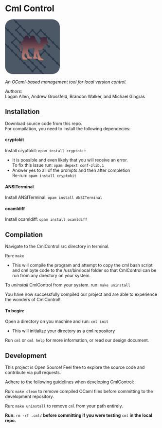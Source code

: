 # Cml Control

<img src="./cmlcontrolIcon.png" width="180" style="border-radius:25px">

*An OCaml-based management tool for local version control.*

*Authors:* <br>
Logan Allen, Andrew Grossfeld, Brandon Walker, and Michael Gingras

## Installation
Download source code from this repo.  
For compilation, you need to install the following dependecies:

#### cryptokit

Install cryptokit: `opam install cryptokit`  
- It is possible and even likely that you will receive an error.  
To fix this issue run: `opam depext conf-zlib.1`  
- Answer yes to all of the prompts and then after completion  
Re-run: `opam install cryptokit`  


#### ANSITerminal

Install ANSITerminal: `opam install ANSITerminal`  


#### ocamldiff

Install ocamldiff: `opam install ocamldiff`  

## Compilation

Navigate to the CmlControl src directory in terminal.

Run: `make` <br>
- This will compile the program and attempt to copy the cml bash script and
cml byte code to the /usr/bin/local folder so that CmlControl can be run 
from any directory on your system.

To *uninstall* CmlControl from your system. run: `make uninstall`

You have now successfully compiled our project and are able to experience the wonders of CmlControl!

#### To begin:

Open a directory on you machine and run: `cml init`  
- This will initialize your directory as a cml repository

Run `cml` or `cml help` for more information, or read our design document.

## Development

This project is Open Source! Feel free to explore the source code and contribute via pull requests.

Adhere to the following guidelines when developing CmlControl:

Run: `make clean` to remove compiled OCaml files before committing to the development repository.

Run: `make uninstall` to remove `cml` from your path entirely.

**Run:** `rm -rf .cml/` **before committing if you were testing** `cml` **in the local repo.**
